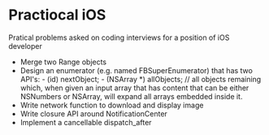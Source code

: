 # Practiocal iOS
Pratical problems asked on coding interviews for a position of iOS developer

* Merge two Range objects
* Design an enumerator (e.g. named FBSuperEnumerator) that has two API's:  - (id) nextObject;  - (NSArray *) allObjects; // all objects remaining which, when given an input array that has content that can be either NSNumbers or NSArray, will expand all arrays embedded inside it.  
* Write network function to download and display image
* Write closure API around NotificationCenter
* Implement a cancellable dispatch_after

